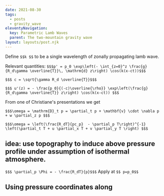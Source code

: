 ```yaml
---
date: 2021-08-30
tags:
  - posts
  - gravity_wave
eleventyNavigation:
  key: Parametric Lamb Waves 
  parent: The two-mountain gravity wave
layout: layouts/post.njk
---
```


Define `$$k $$` to be a single wavelength of zonally propagating lamb wave.

Relevant quantities: 
`$$$p' = p_0 \exp\left(- \int_{z=0}^z \frac{g}{R_d\gamma \overline{T}}\, \mathrm{d} z\right) \cos(k(x-ct))$$$`

`$$$ c = \sqrt{\gamma R_d \overline{T}}$$$`

`$$$ u'(z) = - \frac{p_0}{(-c)\overline{\rho}} \exp\left(\frac{g}{R_d\gamma \overline{T}} z\right) \cos(k(x-ct)) $$$`

From one of Christiane's presentations we get

`$$$\omega = \mathrm{D}_t p = \partial_t p + \mathbf{v} \cdot \nabla p + w \partial_z p $$$`

`$$$\omega = \left(\frac{R_dT}{pc_p}  - \partial_p T\right)^{-1} \left(\partial_t T + u \partial_x T + v \partial_y T \right) $$$`





## idea: use topography to induce above pressure profile under assumption of isothermal atmosphere. 

`$$$ \partial_p \Phi = - \frac{R_dT}{p}$$$`
Apply at `$$ p=p_0$$`



## Using pressure coordinates along 


